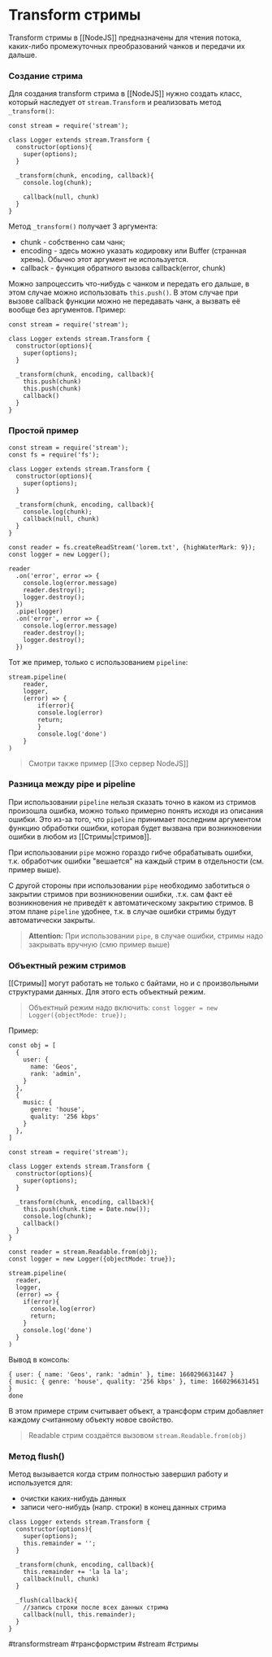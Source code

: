 # Transform стримы

Transform стримы в [[NodeJS]] предназначены для чтения потока, каких-либо промежуточных преобразований чанков и передачи их дальше.

### Создание стрима
Для создания transform стрима в [[NodeJS]] нужно создать класс, который наследует от `stream.Transform` и реализовать метод `_transform()`:

```
const stream = require('stream');

class Logger extends stream.Transform {
  constructor(options){
    super(options);
  }

  _transform(chunk, encoding, callback){
    console.log(chunk);

    callback(null, chunk)
  }
}
```

Метод `_transform()` получает 3 аргумента:
- chunk - собственно сам чанк;
- encoding - здесь можно указать кодировку или Buffer (странная хрень). Обычно этот аргумент не используется.
- callback - функция обратного вызова callback(error, chunk)

Можно запроцессить что-нибудь с чанком и передать его дальше, в этом случае можно использовать `this.push()`. В этом случае при вызове callback функции можно не передавать чанк, а вызвать её вообще без аргументов. Пример:
```
const stream = require('stream');

class Logger extends stream.Transform {
  constructor(options){
    super(options);
  }

  _transform(chunk, encoding, callback){
	this.push(chunk)
	this.push(chunk)
    callback()
  }
}
```

### Простой пример

```
const stream = require('stream');
const fs = require('fs');

class Logger extends stream.Transform {
  constructor(options){
    super(options);
  }

  _transform(chunk, encoding, callback){
    console.log(chunk);
    callback(null, chunk)
  }
}

const reader = fs.createReadStream('lorem.txt', {highWaterMark: 9});
const logger = new Logger();

reader
  .on('error', error => {
    console.log(error.message)
    reader.destroy();
    logger.destroy();
  })
  .pipe(logger)
  .on('error', error => {
    console.log(error.message)
    reader.destroy();
    logger.destroy();
  })
  ```
  
  Тот же пример, только с использованием `pipeline`:
  
  ```
  stream.pipeline(
  	reader,
  	logger,
  	(error) => {
    	if(error){
      	console.log(error)
      	return;
    	}
    	console.log('done')
  	}
)
  ```
  
  >Смотри также пример [[Эхо сервер NodeJS]]
  
### Разница между pipe и pipeline
  
При использовании `pipeline` нельзя сказать точно в каком из стримов произошла ошибка, можно только примерно понять исходя из описания ошибки. Это из-за того, что `pipeline` принимает последним аргументом функцию обработки ошибки, которая будет вызвана при возникновении ошибки в любом из [[Стримы|стримов]]. 
  
При использовании `pipe` можно гораздо гибче обрабатывать ошибки, т.к. обработчик ошибки "вешается" на каждый стрим в отдельности (см. пример выше).
  
С другой стороны при использовании `pipe` необходимо заботиться о закрытии стримов при возникновении ошибки, .т.к. сам факт её возникновения не приведёт к автоматическому закрытию стримов. В этом плане `pipeline` удобнее, т.к. в случае ошибки стримы будут автоматически закрыты.
>__Attention:__ При использовании `pipe`, в случае ошибки, стримы надо закрывать вручную (смю пример выше)
  
### Объектный режим стримов
  
 [[Стримы]] могут работать не только с байтами, но и с произвольными структурами данных.
 Для этого есть объектный режим. 
  >Объектный режим надо включить: 
  >`const logger = new Logger({objectMode: true});`
  
Пример:

```
const obj = [
  {
    user: {
      name: 'Geos',
      rank: 'admin',
    }
  },
  {
    music: {
      genre: 'house',
      quality: '256 kbps'
    }
  },
]

const stream = require('stream');

class Logger extends stream.Transform {
  constructor(options){
    super(options);
  }

  _transform(chunk, encoding, callback){
    this.push(chunk.time = Date.now());
    console.log(chunk);
    callback()
  }
}

const reader = stream.Readable.from(obj);
const logger = new Logger({objectMode: true});

stream.pipeline(
  reader,
  logger,
  (error) => {
    if(error){
      console.log(error)
      return;
    }
    console.log('done')
  }
)
```

Вывод в консоль:
```
{ user: { name: 'Geos', rank: 'admin' }, time: 1660296631447 }
{ music: { genre: 'house', quality: '256 kbps' }, time: 1660296631451 }
done
```

В этом примере стрим считывает объект, а трансформ стрим добавляет каждому считанному объекту новое свойство.
>Readable стрим создаётся вызовом `stream.Readable.from(obj)`

### Метод  flush()
Метод  вызывается когда стрим полностью завершил работу и используется для:
- очистки каких-нибудь данных
- записи чего-нибудь (напр. строки) в конец данных стрима

```
class Logger extends stream.Transform {
  constructor(options){
    super(options);
    this.remainder = '';
  }

  _transform(chunk, encoding, callback){
    this.remainder += 'la la la';
    callback(null, chunk)
  }

  _flush(callback){
    //запись строки после всех данных стрима
    callback(null, this.remainder);
  }
}
```


#transformstream #трансформстрим #stream #стримы